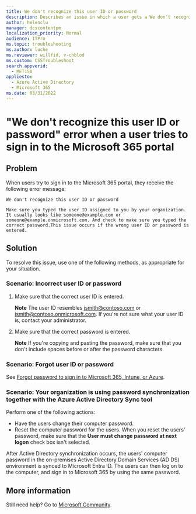 ```yaml
---
title: We don't recognize this user ID or password
description: Describes an issue in which a user gets a We don't recognize this user ID or password error message when trying to sign in to the Microsoft 365 portal. Provides a resolution.
author: helenclu
manager: dcscontentpm
localization_priority: Normal
audience: ITPro
ms.topic: troubleshooting
ms.author: luche
ms.reviewer: willfid, v-chblod
ms.custom: CSSTroubleshoot
search.appverid: 
  - MET150
appliesto: 
  - Azure Active Directory
  - Microsoft 365
ms.date: 03/31/2022
---
```


# "We don't recognize this user ID or password" error when a user tries to sign in to the Microsoft 365 portal

## Problem 

When users try to sign in to the Microsoft 365 portal, they receive the following error message:

```output
We don't recognize this user ID or password

Make sure you typed the user ID assigned to you by your organization. It usually looks like someone@example.com or someone@example.onmicrosoft.com. And check to make sure you typed the correct password.This issue occurs if the wrong user ID or password is entered.
```

## Solution

To resolve this issue, use one of the following methods, as appropriate for your situation.

### Scenario: Incorrect user ID or password

1. Make sure that the correct user ID is entered.

   **Note** The user ID resembles jsmith@contoso.com or jsmith@contoso.onmicrosoft.com. If you're not sure what your user ID is, contact your administrator.   
2. Make sure that the correct password is entered. 

   **Note** If you're copying and pasting the password, make sure that you don't include spaces before or after the password characters.   

### Scenario: Forgot user ID or password

See [Forgot password to sign in to Microsoft 365, Intune, or Azure](https://support.microsoft.com/help/2606983).

### Scenario: Your organization is using password synchronization together with the Azure Active Directory Sync tool

Perform one of the following actions:

- Have the users change their computer password.
- Reset the computer password for the users. When you reset the users' password, make sure that the **User must change password at next logon** check box isn't selected.

After Active Directory synchronization occurs, the users' computer password in the on-premises Active Directory Domain Services (AD DS) environment is synced to Microsoft Entra ID. The users can then log on to the computer, and sign in to Microsoft 365 by using the same password.

## More information

Still need help? Go to [Microsoft Community](https://answers.microsoft.com/).
